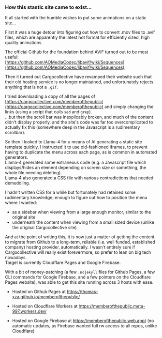 ### How this stastic site came to exist...

It all started with the humble wishes to put some animations on a static site...

First it was a huge detour into figuring out how to convert .mov files to .avif files, which are apparently the latest hot format for efficiently sized, high quality animations.

The official Github for the foundation behind AVIF turned out to be most useful:<br>
[https://github.com/AOMediaCodec/libavif/wiki/Sequences](https://github.com/AOMediaCodec/libavif/wiki/Sequences)

Then it turned out Cargocollective have revamped their website such that their old hosting service is no longer maintained, and unfortunately rejects anything that is not a `.gif`.

I tried downloading a copy of all the pages of [https://cargocollective.com/memberofthepublic](https://cargocollective.com/memberofthepublic) and simply changing the links (using a script that calls `sed` and `grep`).<br>
...but then the scroll bar was inexplicably broken, and much of the content didn't display properly, and the site's code was far too overcomplicated to actually fix this (somewhere deep in the Javascript is a rudimentary scrollbar).

So then I looked to Llama-4 for a means of AI generating a static site template quickly. I instructed it to use old-fashioned iframes, to prevent having to duplicate the menu across each page, as is common in automated generators.<br>
Llama-4 generated some extraneous code (e.g. a Javascript file which displays/hides an element depending on screen size or something, the whole file needing deleting).<br>
Llama-4 also generated a CSS file with various contradictions that needed demuddling.

I hadn't written CSS for a while but fortunately had retained some rudimentary knowledge; enough to figure out how to position the menu where I wanted:
- as a sidebar when viewing from a large enough monitor, similar to the original site
- underneath the content when viewing from a small sized device (unlike the original Cargocollective site)

And at the point of writing this, it is now just a matter of getting the content to migrate from Github to a long-term, reliable (i.e. well funded, established company) hosting provider, automatically.
I wasn't entirely sure if Cargocollective will really exist forevermore, so prefer to lean on big tech nowadays.<br>
Target is currently Cloudflare Pages and Google Firebase.

With a bit of money-patching (a few `.nojekyll` files for Github Pages, a few CLI commands for Google Firebase, and a few pointers on the Cloudflare Pages website), was able to get this site running across 3 hosts with ease.

- Hosted on Github Pages at https://thomas-xza.github.io/memberofthepublic/

- Hosted on Cloudflare Workers at https://memberofthepublic.meta-997.workers.dev/

- Hosted on Google Firebase at https://memberofthepublic.web.app/ (no automatic updates, as Firebase wanted full rw access to all repos, unlike Cloudflare) 